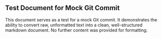 ## Test Document for Mock Git Commit

This document serves as a test for a mock Git commit.  It demonstrates the ability to convert raw, unformatted text into a clean, well-structured markdown document.  No further content was provided for formatting.
